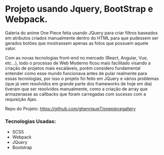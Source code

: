 # Projeto usando Jquery, BootStrap e Webpack.

Galeria do anime One Piece feita usando JQuery para criar filtros baseados em atributos criados manualmente dentro do HTML para que pudessem ser gerados botões que mostrassem apenas as fotos que possuem aquele valor.

Com as novas tecnologias front-end no mercado (React, Angular, Vue, etc...), todo o processo de Web Moderno ficou mais facilitado visando a criação de projetos mais escaláveis, porém considero fundamental entender como esse mundo funcionava antes de pular realmente para essas tecnologias, por isso o projeto foi feito em JQuery e vários problemas (que já vem resolvidos em grande parte dos frameworks de hoje em dia) tiveram que ser resolvidos manualmente, como a criação de array que armazenasse as callbacks que foram carregadas com sucesso com a requisição Ajax.

Repo do Projeto: https://github.com/ghenrique7/onepiecegallery

### Tecnologias Usadas:
- SCSS 
- Webpack
- JQuery
- Bootstrap
